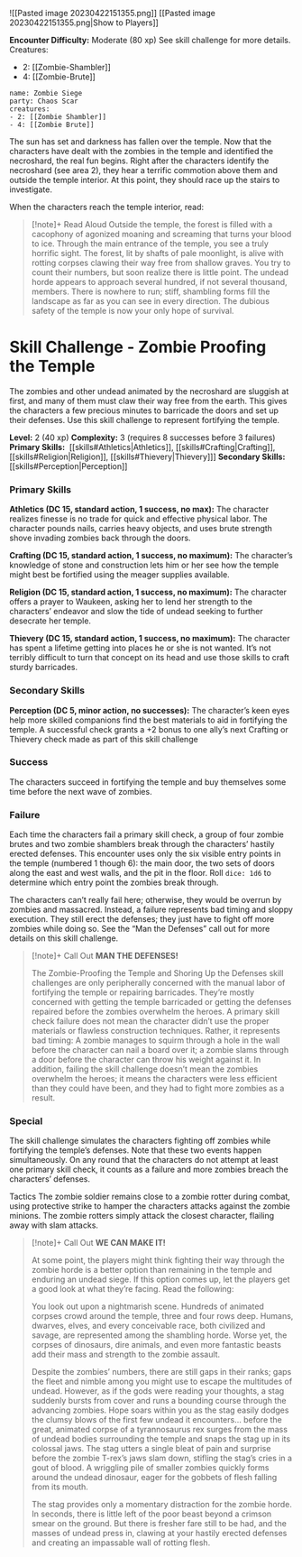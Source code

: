 ![[Pasted image 20230422151355.png]]
[[Pasted image 20230422151355.png|Show to Players]]

**Encounter Difficulty:** Moderate (80 xp) 
See skill challenge for more details.
Creatures:
 - 2: [[Zombie-Shambler]]
 - 4: [[Zombie-Brute]]

```encounter
name: Zombie Siege
party: Chaos Scar
creatures:
- 2: [[Zombie Shambler]]
- 4: [[Zombie Brute]]
```

The sun has set and darkness has fallen over the temple. Now that the characters have dealt with the zombies in the temple and identified the necroshard, the real fun begins. Right after the characters identify the necroshard (see area 2), they hear a terrific commotion above them and outside the temple interior. At this point, they should race up the stairs to investigate. 

When the characters reach the temple interior, read: 
> [!note]+ Read Aloud
> Outside the temple, the forest is filled with a cacophony of agonized moaning and screaming that turns your blood to ice. Through the main entrance of the temple, you see a truly horrific sight. The forest, lit by shafts of pale moonlight, is alive with rotting corpses clawing their way free from shallow graves. You try to count their numbers, but soon realize there is little point. The undead horde appears to approach several hundred, if not several thousand, members. There is nowhere to run; stiff, shambling forms fill the landscape as far as you can see in every direction. The dubious safety of the temple is now your only hope of survival. 

# Skill Challenge - Zombie Proofing the Temple

The zombies and other undead animated by the necroshard are sluggish at first, and many of them must claw their way free from the earth. This gives the characters a few precious minutes to barricade the doors and set up their defenses. Use this skill challenge to represent fortifying the temple.

**Level:** 2 (40 xp)
**Complexity:** 3 (requires 8 successes before 3 failures)
**Primary Skills:**  [[skills#Athletics|Athletics]], [[skills#Crafting|Crafting]], [[skills#Religion|Religion]], [[skills#Thievery|Thievery]]]
**Secondary Skills:** [[skills#Perception|Perception]]

### Primary Skills
**Athletics (DC 15, standard action, 1 success, no max):** The character realizes finesse is no trade for quick and effective physical labor. The character pounds nails, carries heavy objects, and uses brute strength shove invading zombies back through the doors.

**Crafting (DC 15, standard action, 1 success, no maximum):** The character’s knowledge of stone and construction lets him or her see how the temple might best be fortified using the meager supplies available.

**Religion (DC 15, standard action, 1 success, no maximum):** The character offers a prayer to Waukeen, asking her to lend her strength to the characters’ endeavor and slow the tide of undead seeking to further desecrate her temple.

**Thievery (DC 15, standard action, 1 success, no maximum):** The character has spent a lifetime getting into places he or she is not wanted. It’s not terribly difficult to turn that concept on its head and use those skills to craft sturdy barricades. 

### Secondary Skills
**Perception (DC 5, minor action, no successes):** The character’s keen eyes help more skilled companions find the best materials to aid in fortifying the temple. A successful check grants a +2 bonus to one ally’s next Crafting or Thievery check made as part of this skill challenge

### Success
The characters succeed in fortifying the temple and buy themselves some time before the next wave of zombies.

### Failure 
Each time the characters fail a primary skill check, a group of four zombie brutes and two zombie shamblers break through the characters’ hastily erected defenses. This encounter uses only the six visible entry points in the temple (numbered 1 though 6): the main door, the two sets of doors along the east and west walls, and the pit in the floor. Roll `dice: 1d6` to determine which entry point the zombies break through. 

The characters can’t really fail here; otherwise, they would be overrun by zombies and massacred. Instead, a failure represents bad timing and sloppy execution. They still erect the defenses; they just have to fight off more zombies while doing so. See the “Man the Defenses” call out for more details on this skill challenge. 

> [!note]+ Call Out
> **MAN THE DEFENSES!** 
> 
> The Zombie-Proofing the Temple and Shoring Up the Defenses skill challenges are only peripherally concerned with the manual labor of fortifying the temple or repairing barricades. They’re mostly concerned with getting the temple barricaded or getting the defenses repaired before the zombies overwhelm the heroes. A primary skill check failure does not mean the character didn’t use the proper materials or flawless construction techniques. Rather, it represents bad timing: A zombie manages to squirm through a hole in the wall before the character can nail a board over it; a zombie slams through a door before the character can throw his weight against it. In addition, failing the skill challenge doesn’t mean the zombies overwhelm the heroes; it means the characters were less efficient than they could have been, and they had to fight more zombies as a result.

### Special 
The skill challenge simulates the characters fighting off zombies while fortifying the temple’s defenses. Note that these two events happen simultaneously. On any round that the characters do not attempt at least one primary skill check, it counts as a failure and more zombies breach the characters’ defenses.

Tactics The zombie soldier remains close to a zombie rotter during combat, using protective strike to hamper the characters attacks against the zombie minions. The zombie rotters simply attack the closest character, flailing away with slam attacks.

> [!note]+ Call Out
> **WE CAN MAKE IT!**
> 
> At some point, the players might think fighting their way through the zombie horde is a better option than remaining in the temple and enduring an undead siege. If this option comes up, let the players get a good look at what they’re facing. Read the following: 
> 
> You look out upon a nightmarish scene. Hundreds of animated corpses crowd around the temple, three and four rows deep. Humans, dwarves, elves, and every conceivable race, both civilized and savage, are represented among the shambling horde. Worse yet, the corpses of dinosaurs, dire animals, and even more fantastic beasts add their mass and strength to the zombie assault. 
> 
> Despite the zombies’ numbers, there are still gaps in their ranks; gaps the fleet and nimble among you might use to escape the multitudes of undead. However, as if the gods were reading your thoughts, a stag suddenly bursts from cover and runs a bounding course through the advancing zombies. Hope soars within you as the stag easily dodges the clumsy blows of the first few undead it encounters… before the great, animated corpse of a tyrannosaurus rex surges from the mass of undead bodies surrounding the temple and snaps the stag up in its colossal jaws. The stag utters a single bleat of pain and surprise before the zombie T-rex’s jaws slam down, stifling the stag’s cries in a gout of blood. A wriggling pile of smaller zombies quickly forms around the undead dinosaur, eager for the gobbets of flesh falling from its mouth. 
> 
> The stag provides only a momentary distraction for the zombie horde. In seconds, there is little left of the poor beast beyond a crimson smear on the ground. But there is fresher fare still to be had, and the masses of undead press in, clawing at your hastily erected defenses and creating an impassable wall of rotting flesh.